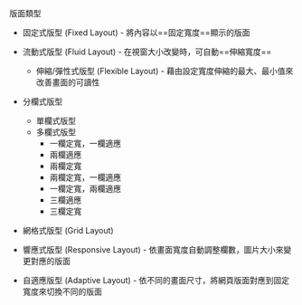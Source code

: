 版面類型
- 固定式版型 (Fixed Layout) - 將內容以==固定寬度==顯示的版面
- 流動式版型 (Fluid Layout) - 在視窗大小改變時，可自動==伸縮寬度==
	- 伸縮/彈性式版型 (Flexible Layout) - 藉由設定寬度伸縮的最大、最小值來改善畫面的可讀性
- 分欄式版型

	- 單欄式版型
	- 多欄式版型
		- 一欄定寬，一欄適應
		- 兩欄適應
		- 兩欄定寬
		- 兩欄定寬，一欄適應
		- 一欄定寬，兩欄適應
		- 三欄適應
		- 三欄定寬
- 網格式版型 (Grid Layout)
- 響應式版型 (Responsive Layout) - 依畫面寬度自動調整欄數，圖片大小來變更對應的版面
- 自適應版型 (Adaptive Layout) - 依不同的畫面尺寸，將網頁版面對應到固定寬度來切換不同的版面